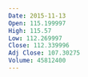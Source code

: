 ```yaml
---
Date: 2015-11-13
Open: 115.199997
High: 115.57
Low: 112.269997
Close: 112.339996
Adj Close: 107.30275
Volume: 45812400
---
```

